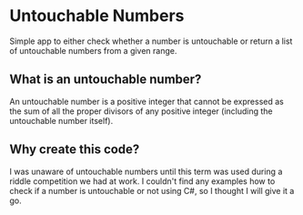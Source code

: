 # Untouchable Numbers

Simple app to either check whether a number is untouchable or return a list of untouchable numbers from a given range.

## What is an untouchable number?
An untouchable number is a positive integer that cannot be expressed as the sum of all the proper divisors of any positive integer (including the untouchable number itself). 

## Why create this code?
I was unaware of untouchable numbers until this term was used during a riddle competition we had at work. I couldn't find any examples how to check if a number is untouchable or not using C#, so I thought I will give it a go. 
